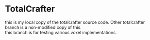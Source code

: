 # TotalCrafter
this is my local copy of the totalcrafter source code. Other totalcrafter branch is a non-modified copy of this. <br>
this branch is for testing various voxel implementations. 

